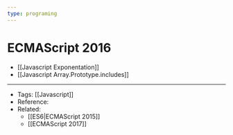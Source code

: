 ```yaml
---
type: programing 
---
```

# ECMAScript 2016

- [[Javascript Exponentation]]
- [[Javascript Array.Prototype.includes]]


---
- Tags: [[Javascript]]
- Reference: 
- Related:
	- [[ES6|ECMAScript 2015]]
	- [[ECMAScript 2017]]
